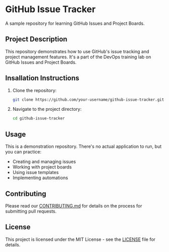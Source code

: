 # GitHub Issue Tracker

A sample repository for learning GitHub Issues and Project Boards.

## Project Description

This repository demonstrates how to use GitHub's issue tracking and project management features. It's a part of the DevOps training lab on GitHub Issues and Project Boards.

## Insallation Instructions

1. Clone the repository:
   ```bash
   git clone https://github.com/your-username/github-issue-tracker.git
   ```

2. Navigate to the project directory:
   ```bash
   cd github-issue-tracker
   ```

## Usage

This is a demonstration repository. There's no actual application to run, but you can practice:

- Creating and managing issues
- Working with project boards
- Using issue templates
- Implementing automations

## Contributing

Please read our [CONTRIBUTING.md](CONTRIBUTING.md) for details on the process for submitting pull requests.

## License

This project is licensed under the MIT License - see the [LICENSE](LICENSE) file for details. 